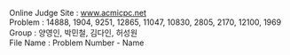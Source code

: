 Online Judge Site : www.acmicpc.net <br>
Problem : 14888, 1904, 9251, 12865, 11047, 10830, 2805, 2170, 12100, 1969 <br>
Group : 양영인, 박민철, 김다인, 허성원 <br>
File Name : Problem Number - Name <br>

